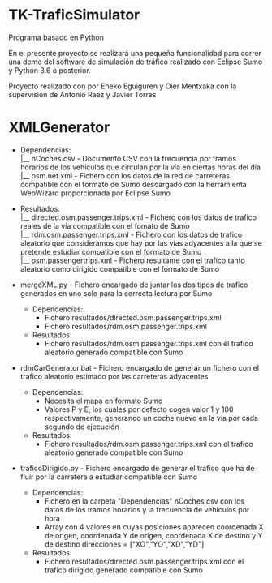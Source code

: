 # TK-TraficSimulator

Programa basado en Python

En el presente proyecto se realizará una pequeña funcionalidad para correr una demo del software de simulación de tráfico realizado con Eclipse Sumo y Python 3.6 o posterior.

Proyecto realizado con por Eneko Eguiguren y Oier Mentxaka con la supervisión de Antonio Raez y Javier Torres

# XMLGenerator

* Dependencias: <br />
  |__ nCoches.csv - Documento CSV con la frecuencia por tramos horarios de los vehiculos que circulan por la vía en ciertas horas del día <br />
  |__ osm.net.xml - Fichero con los datos de la red de carreteras compatible con el formato de Sumo descargado con la herramienta WebWizard proporcionada por Eclipse Sumo <br />
  
* Resultados:   <br />
  |__ directed.osm.passenger.trips.xml - Fichero con los datos de trafico reales de la vía compatible con el fomato de Sumo <br />
  |__ rdm.osm.passenger.trips.xml - Fichero con los datos de trafico aleatorio que consideramos que hay por las vías adyacentes a la que se pretende estudiar compatible con el formato de Sumo <br />
  |__ osm.passengertrips.xml - Fichero resultante con el trafico tanto aleatorio como dirigido compatible con el formato de Sumo <br />

* mergeXML.py - Fichero encargado de juntar los dos tipos de trafico generados en uno solo para la correcta lectura por Sumo
    - Dependencias: <br />
       - Fichero resultados/directed.osm.passenger.trips.xml <br />
       - Fichero resultados/rdm.osm.passenger.trips.xml <br />
    - Resultados: <br />
       - Fichero resultados/rdm.osm.passenger.trips.xml con el trafico aleatorio generado compatible con Sumo <br />
* rdmCarGenerator.bat - Fichero encargado de generar un fichero con el trafico aleatorio estimado por las carreteras adyacentes <br />
    - Dependencias: <br />
       - Necesita el mapa en formato Sumo <br />
       - Valores P y E, los cuales por defecto cogen valor 1 y 100 respectivamente, generando un coche nuevo en la via por cada segundo de ejecución <br />
    - Resultados: <br />
       - Fichero resultados/rdm.osm.passenger.trips.xml con el trafico aleatorio generado compatible con Sumo <br />
* traficoDirigido.py - Fichero encargado de generar el trafico que ha de fluir por la carretera a estudiar compatible con Sumo<br />
    - Dependencias:<br />
       - Fichero en la carpeta "Dependencias" nCoches.csv con los datos de los tramos horarios y la frecuencia de vehiculos por hora <br />
       - Array con 4 valores en cuyas posiciones aparecen coordenada X de origen, coordenada Y de origen, coordenada X de destino y Y de destino direcciones = ["XO","YO","XD","YD"] <br />
    - Resultados: <br />
       - Fichero resultados/directed.osm.passenger.trips.xml con el trafico dirigido generado compatible con Sumo <br />
       

